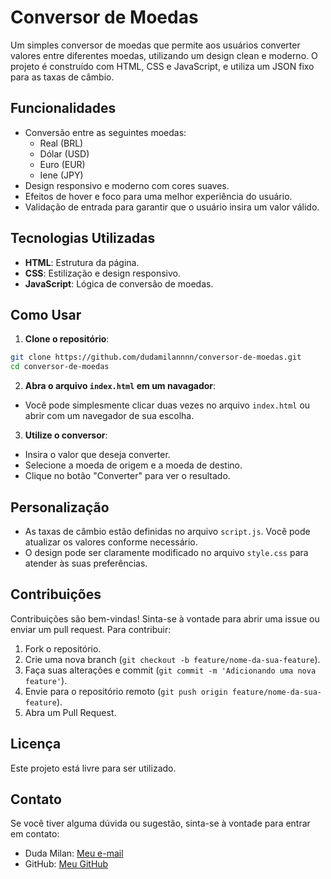 # Conversor de Moedas

Um simples conversor de moedas que permite aos usuários converter valores entre diferentes moedas, utilizando um design clean e moderno. O projeto é construído com HTML, CSS e JavaScript, e utiliza um JSON fixo para as taxas de câmbio.

## Funcionalidades

- Conversão entre as seguintes moedas:
  - Real (BRL)
  - Dólar (USD)
  - Euro (EUR)
  - Iene (JPY)
- Design responsivo e moderno com cores suaves.
- Efeitos de hover e foco para uma melhor experiência do usuário.
- Validação de entrada para garantir que o usuário insira um valor válido.

## Tecnologias Utilizadas

- **HTML**: Estrutura da página.
- **CSS**: Estilização e design responsivo.
- **JavaScript**: Lógica de conversão de moedas.

## Como Usar

1. **Clone o repositório**:

```bash
git clone https://github.com/dudamilannnn/conversor-de-moedas.git
cd conversor-de-moedas

```

2. **Abra o arquivo `index.html` em um navagador**:

- Você pode simplesmente clicar duas vezes no arquivo `index.html` ou abrir com um navegador de sua escolha.

3. **Utilize o conversor**:

- Insira o valor que deseja converter.
- Selecione a moeda de origem e a moeda de destino.
- Clique no botão "Converter" para ver o resultado.

## Personalização

- As taxas de câmbio estão definidas no arquivo `script.js`. Você pode atualizar os valores conforme necessário.
- O design pode ser claramente modificado no arquivo `style.css` para atender às suas preferências.

## Contribuições

Contribuições são bem-vindas! Sinta-se à vontade para abrir uma issue ou enviar um pull request. Para contribuir:

1. Fork o repositório.
2. Crie uma nova branch (`git checkout -b feature/nome-da-sua-feature`).
3. Faça suas alterações e commit (`git commit -m 'Adicionando uma nova feature'`).
4. Envie para o repositório remoto (`git push origin feature/nome-da-sua-feature`).
5. Abra um Pull Request.

## Licença

Este projeto está livre para ser utilizado.

## Contato

Se você tiver alguma dúvida ou sugestão, sinta-se à vontade para entrar em contato:

- Duda Milan: [Meu e-mail](mariaeduardamilan9@gmail.com)
- GitHub: [Meu GitHub](https://github.com/dudamilannnn)
